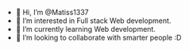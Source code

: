 - 👋 Hi, I’m @Matiss1337
- 👀 I’m interested in Full stack Web development.
- 🌱 I’m currently learning Web development.
- 💞️ I’m looking to collaborate with smarter people :D

<!---
Matiss1337/Matiss1337 is a ✨ special ✨ repository because its `README.md` (this file) appears on your GitHub profile.
You can click the Preview link to take a look at your changes.
--->
